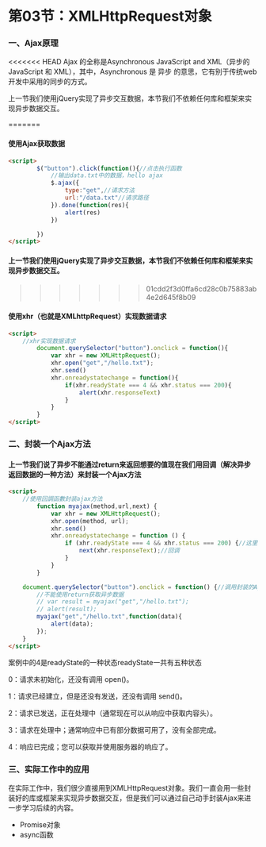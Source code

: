# 第03节：XMLHttpRequest对象

### 一、Ajax原理

<<<<<<< HEAD
Ajax 的全称是Asynchronous JavaScript and XML（异步的JavaScript 和 XML），其中，Asynchronous 是 异步 的意思，它有别于传统web开发中采用的同步的方式。

上一节我们使用jQuery实现了异步交互数据，本节我们不依赖任何库和框架来实现异步数据交互。


=======
#### 使用Ajax获取数据
``` html
<script>
        $("button").click(function(){//点击执行函数
            //输出data.txt中的数据，hello ajax
            $.ajax({
                type:"get",//请求方法
                url:"/data.txt"//请求路径
            }).done(function(res){
                alert(res)
            })

        })
</script>
```
#### 上一节我们使用jQuery实现了异步交互数据，本节我们不依赖任何库和框架来实现异步数据交互。
>>>>>>> 01cdd2f3d0ffa6cd28c0b75883ab4e2d645f8b09


 #### 使用xhr（也就是XMLhttpRequest）实现数据请求
``` html
<script>
    //xhr实现数据请求
        document.querySelector("button").onclick = function(){
            var xhr = new XMLHttpRequest();
            xhr.open("get","/hello.txt");
            xhr.send()
            xhr.onreadystatechange = function(){
                if(xhr.readyState === 4 && xhr.status === 200){
                    alert(xhr.responseText)
                }
            }
        }
</script>
```



### 二、封装一个Ajax方法

#### 上一节我们说了异步不能通过return来返回想要的值现在我们用回调（解决异步返回数据的一种方法）来封装一个Ajax方法

``` html
<script>
    //使用回調函數封装ajax方法
        function myajax(method,url,next) {
            var xhr = new XMLHttpRequest();
            xhr.open(method, url);
            xhr.send()
            xhr.onreadystatechange = function () {
                if (xhr.readyState === 4 && xhr.status === 200) {//这里的4是readystate的一种状态
                    next(xhr.responseText);//回调
                }
            }
        }

    document.querySelector("button").onclick = function() {//调用封装的Ajax
        //不能使用return获取异步数据
        // var result = myajax("get","/hello.txt");
        // alert(result);
        myajax("get","/hello.txt",function(data){
            alert(data);
        });
    }
</script>
```
案例中的4是readyState的一种状态readyState一共有五种状态

0：请求未初始化，还没有调用 open()。

1：请求已经建立，但是还没有发送，还没有调用 send()。

2：请求已发送，正在处理中（通常现在可以从响应中获取内容头）。

3：请求在处理中；通常响应中已有部分数据可用了，没有全部完成。

4：响应已完成；您可以获取并使用服务器的响应了。




### 三、实际工作中的应用

在实际工作中，我们很少直接用到XMLHttpRequest对象。我们一直会用一些封装好的库或框架来实现异步数据交互，但是我们可以通过自己动手封装Ajax来进一步学习后续的内容。

* Promise对象
* async函数
